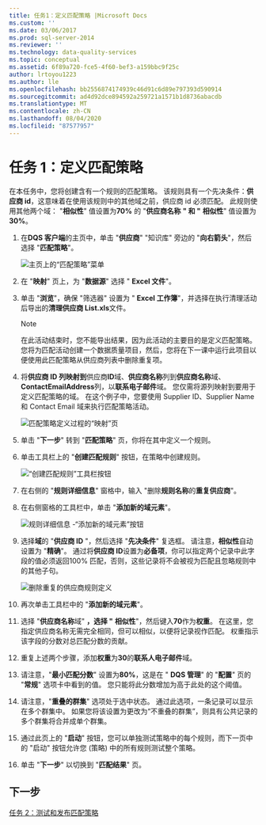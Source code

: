 ```yaml
---
title: 任务1：定义匹配策略 |Microsoft Docs
ms.custom: ''
ms.date: 03/06/2017
ms.prod: sql-server-2014
ms.reviewer: ''
ms.technology: data-quality-services
ms.topic: conceptual
ms.assetid: 6f89a720-fce5-4f60-bef3-a159bbc9f25c
author: lrtoyou1223
ms.author: lle
ms.openlocfilehash: bb2556874174939c46d91c6d89e797393d590914
ms.sourcegitcommit: ad4d92dce894592a259721a1571b1d8736abacdb
ms.translationtype: MT
ms.contentlocale: zh-CN
ms.lasthandoff: 08/04/2020
ms.locfileid: "87577957"
---
```

# <a name="task-1-defining-a-matching-policy"></a>任务 1：定义匹配策略
  在本任务中，您将创建含有一个规则的匹配策略。 该规则具有一个先决条件：**供应商 id**，这意味着在使用该规则中的其他域之前，供应商 id 必须匹配。 此规则使用其他两个域： "**相似性**" 值设置为**70%** 的 "**供应商名称** **" 和 "** **相似性**" 值设置为**30%**。  
  
1.  在**DQS 客户端**的主页中，单击 "**供应商**" "知识库" 旁边的 "**向右箭头**"，然后选择 "**匹配策略**"。  
  
     ![主页上的“匹配策略”菜单](../../2014/tutorials/media/et-definingamatchingpolicy-01.jpg "主页上的“匹配策略”菜单")  
  
2.  在 "**映射**" 页上，为 "**数据源**" 选择 " **Excel 文件**"。  
  
3.  单击 "**浏览**"，确保 "筛选器" 设置为 " **Excel 工作簿**"，并选择在执行清理活动后导出的**清理供应商 List.xls**文件。  
  
    > [!NOTE]  
    >  在此活动结束时，您不能导出结果，因为此活动的主要目的是定义匹配策略。 您将为匹配活动创建一个数据质量项目，然后，您将在下一课中运行此项目以便使用此匹配策略从供应商列表中删除重复项。  
  
4.  将**供应商 ID 列映射到**供应商**ID**域、**供应商名称**列到**供应商名称**域、 **ContactEmailAddress**列，以**联系电子邮件**域。 您仅需将源列映射到要用于定义匹配策略的域。 在这个例子中，您要使用 Supplier ID、Supplier Name 和 Contact Email 域来执行匹配策略活动。  
  
     ![匹配策略定义过程的“映射”页](../../2014/tutorials/media/et-definingamatchingpolicy-02.jpg "匹配策略定义过程的“映射”页")  
  
5.  单击 "**下一步**" 转到 "**匹配策略**" 页，你将在其中定义一个规则。  
  
6.  单击工具栏上的 "**创建匹配规则**" 按钮，在策略中创建规则。  
  
     ![“创建匹配规则”工具栏按钮](../../2014/tutorials/media/et-definingamatchingpolicy-03.jpg "“创建匹配规则”工具栏按钮")  
  
7.  在右侧的 "**规则详细信息**" 窗格中，输入 "删除**规则名称**的**重复供应商**"。  
  
8.  在右侧窗格的工具栏中，单击 "**添加新的域元素**"。  
  
     ![规则详细信息 -“添加新的域元素”按钮](../../2014/tutorials/media/et-definingamatchingpolicy-04.jpg "规则详细信息 -“添加新的域元素”按钮")  
  
9. 选择**域**的 "**供应商 ID** "，然后选择 "**先决条件**" 复选框。 请注意，**相似性**自动设置为 "**精确**"。 通过将**供应商 ID**设置为**必备项**，你可以指定两个记录中此字段的值必须返回100% 匹配，否则，这些记录将不会被视为匹配且忽略规则中的其他子句。  
  
     ![删除重复的供应商规则定义](../../2014/tutorials/media/et-definingamatchingpolicy-05.jpg "删除重复的供应商规则定义")  
  
10. 再次单击工具栏中的 "**添加新的域元素**"。  
  
11. 选择 "**供应商名称**域" **，选择 "** **相似性**"，然后键入**70**作为**权重**。  在这里，您指定供应商名称无需完全相同，但可以相似，以便将记录视作匹配。 权重指示该字段的分数对总匹配分数的贡献。  
  
12. 重复上述两个步骤，添加**权重**为**30**的**联系人电子邮件**域。  
  
13. 请注意，"**最小匹配分数**" 设置为**80%**，这是在 " **DQS 管理**" 的 "**配置**" 页的 "**常规**" 选项卡中看到的值。 您只能将此分数增加为高于此处的这个阈值。  
  
14. 请注意，"**重叠的群集**" 选项处于选中状态。 通过此选项，一条记录可以显示在多个群集中。 如果您将该设置为更改为“不重叠的群集”，则具有公共记录的多个群集将合并成单个群集。  
  
15. 通过此页上的 "**启动**" 按钮，您可以单独测试策略中的每个规则，而下一页中的 "启动" 按钮允许您 (策略) 中的所有规则测试整个策略。  
  
16. 单击 "**下一步**" 以切换到 "**匹配结果**" 页。  
  
## <a name="next-step"></a>下一步  
 [任务 2：测试和发布匹配策略](../../2014/tutorials/task-2-testing-and-publishing-the-matching-policy.md)  
  
  
